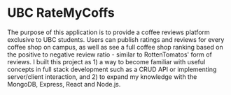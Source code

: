 # UBC RateMyCoffs
The purpose of this application is to provide a coffee reviews platform exclusive to UBC students. Users can publish ratings and reviews for every coffee shop on campus, as well as see a full coffee shop ranking based on the positive to negative review ratio - similar to RottenTomatos' form of reviews. I built this project as 1) a way to become familiar with useful concepts in full stack development such as a CRUD API or implementing server/client interaction, and 2) to expand my knowledge with the MongoDB, Express, React and Node.js.
